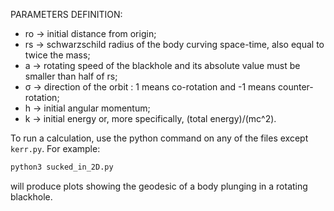 PARAMETERS DEFINITION:
- ro -> initial distance from origin;
- rs -> schwarzschild radius of the body curving space-time, also equal to twice the mass;
- a  -> rotating speed of the blackhole and its absolute value must be smaller than half of rs;
- σ  -> direction of the orbit : 1 means co-rotation and -1 means counter-rotation;
- h  -> initial angular momentum;
- k  -> initial energy or, more specifically, (total energy)/(mc^2).

To run a calculation, use the python command on any of the files except `kerr.py`. For example:
```bash
python3 sucked_in_2D.py
```
will produce plots showing the geodesic of a body plunging in a rotating blackhole.

